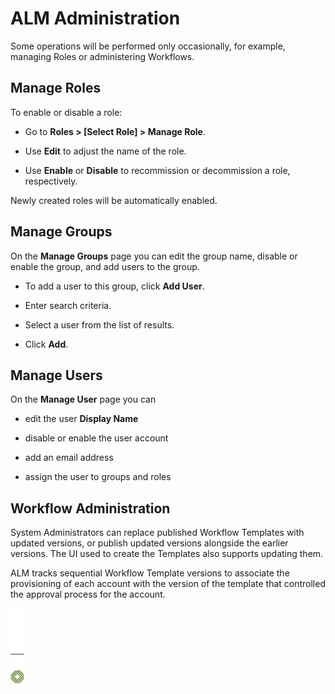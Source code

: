 ﻿[title]: # (ALM Administration)
[tags]: # (Account Lifecycle Manager,ALM,)
[priority]: # (6000)

# ALM Administration

Some operations will be performed only occasionally, for example, managing Roles or administering Workflows.

## Manage Roles

To enable or disable a role:

* Go to **Roles \> [Select Role] \> Manage Role**.

* Use **Edit** to adjust the name of the role.

* Use **Enable** or **Disable** to recommission or decommission a role, respectively.

Newly created roles will be automatically enabled.

## Manage Groups

On the **Manage Groups** page you can edit the group name, disable or enable the group, and add users to the group.

* To add a user to this group, click **Add User**.

* Enter search criteria.

* Select a user from the list of results.

* Click **Add**.

## Manage Users

On the **Manage User** page you can

* edit the user **Display Name**

* disable or enable the user account

* add an email address

* assign the user to groups and roles

## Workflow Administration

System Administrators can replace published Workflow Templates with updated versions, or publish updated versions alongside the earlier versions. The UI used to create the Templates also supports updating them.

ALM tracks sequential Workflow Template versions to associate the provisioning of each account with the version of the template that controlled the approval process for the account.

![Article End](../alm-bug.png)

  

  
